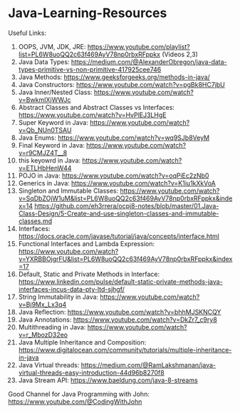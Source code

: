 # Java-Learning-Resources

Useful Links:

1. OOPS, JVM, JDK, JRE: https://www.youtube.com/playlist?list=PL6W8uoQQ2c63f469AyV78np0rbxRFppkx (Videos 2,3)
2. Java Data Types: https://medium.com/@AlexanderObregon/java-data-types-primitive-vs-non-primitive-417925cee746
3. Java Methods: https://www.geeksforgeeks.org/methods-in-java/
4. Java Constructors: https://www.youtube.com/watch?v=pgBk8HC7jbU
5. Java Inner/Nested Class: https://www.youtube.com/watch?v=BwkmIXjWWJc
6. Abstract Classes and Abstract Classes vs Interfaces: https://www.youtube.com/watch?v=HvPlEJ3LHgE
7. Super Keyword in Java: https://www.youtube.com/watch?v=Qb_NUn0TSAU
8. Java Enums: https://www.youtube.com/watch?v=wq9SJb8VeyM
9. Final Keyword in Java: https://www.youtube.com/watch?v=r9CMJZ4T__8
10. this keyowrd in Java: https://www.youtube.com/watch?v=ETLHbHenW44
11. POJO in Java: https://www.youtube.com/watch?v=oqPiEc2zNb0
12. Generics in Java: https://www.youtube.com/watch?v=K1iu1kXkVoA
13. Singleton and Immutable Classes: 
    https://www.youtube.com/watch?v=SqDbZOjW1uM&list=PL6W8uoQQ2c63f469AyV78np0rbxRFppkx&index=14
    https://github.com/eh3rrera/ocpj8-notes/blob/master/01.Java-Class-Design/5-Create-and-use-singleton-classes-and-immutable-classes.md
14. Interfaces: https://docs.oracle.com/javase/tutorial/java/concepts/interface.html
15. Functional Interfaces and Lambda Expression: https://www.youtube.com/watch?v=YXRBBOjgrFU&list=PL6W8uoQQ2c63f469AyV78np0rbxRFppkx&index=17
16. Default, Static and Private Methods in Interface: https://www.linkedin.com/pulse/default-static-private-methods-java-interfaces-incus-data-pty-ltd-sjhgf/
17. String Immutability in Java: https://www.youtube.com/watch?v=Bj9Mx_Lx3q4
18. Java Reflection: https://www.youtube.com/watch?v=bhhMJSKNCQY
19. Java Annotations: https://www.youtube.com/watch?v=DkZr7_c9ry8
20. Multithreading in Java: https://www.youtube.com/watch?v=r_MbozD32eo
21. Java Multiple Inheritance and Composition: https://www.digitalocean.com/community/tutorials/multiple-inheritance-in-java
22. Java Virtual threads: https://medium.com/@RamLakshmanan/java-virtual-threads-easy-introduction-44d96b8270f8
23. Java Stream API: https://www.baeldung.com/java-8-streams

Good Channel for Java
Programming with John: https://www.youtube.com/@CodingWithJohn
